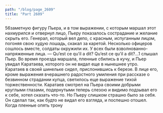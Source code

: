 ```yaml
---
path: "/blog/page_2609"
title: "Part 2609"
---
```


56заметную фигуру Пьера, и в том выражении, с которым маршал этот нахмурился и отвернул лицо, Пьеру показалось сострадание и желание скрыть его.
Генерал, который вел депо, с красным, испуганным лицом, погоняя свою худую лошадь, скакал за каретой. Несколько офицеров сошлось вместе, солдаты окружили их. У всех были взволнованно-напряженные лица.
— Qu’est ce qu’il a dit? Qu’est ce qu’il a dit?...1 слышал Пьер.
Во время проезда маршала, пленные сбились в кучу, и Пьер увидал Каратаева, которого он не видал еще в нынешнее утро. Каратаев в своей шинельке сидел, прислонившись к березе. В лице его, кроме выражения вчерашнего радостного умиления при рассказе о безвинном страдании купца, светилось еще выражение тихой торжественности.
Каратаев смотрел на Пьера своими добрыми круглыми глазами, подернутыми теперь слезою и видимо подзывал его к себе, хотел сказать что-то. Но Пьеру слишком страшно было за себя. Он сделал так, как будто не видал его взгляда, и поспешно отошел.
Когда пленные опять трону
